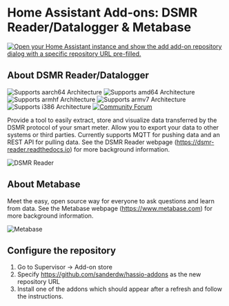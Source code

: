 # Home Assistant Add-ons: DSMR Reader/Datalogger & Metabase
[![Open your Home Assistant instance and show the add add-on repository dialog with a specific repository URL pre-filled.](https://my.home-assistant.io/badges/supervisor_add_addon_repository.svg)](https://my.home-assistant.io/redirect/supervisor_add_addon_repository/?repository_url=https%3A%2F%2Fgithub.com%2Fsanderdw%2Fhassio-addons)
## About DSMR Reader/Datalogger
![Supports aarch64 Architecture][aarch64-shield] ![Supports amd64 Architecture][amd64-shield] ![Supports armhf Architecture][armhf-shield] ![Supports armv7 Architecture][armv7-shield] ![Supports i386 Architecture][i386-shield] [![Community Forum][forum-shield]][forum]

Provide a tool to easily extract, store and visualize data transferred by the DSMR protocol of your smart meter.
Allow you to export your data to other systems or third parties. Currently supports MQTT for pushing data and an REST API for pulling data.
See the DSMR Reader webpage (https://dsmr-reader.readthedocs.io) for more background information.

![DSMR Reader](images/dsmr_reader.png)

## About Metabase
Meet the easy, open source way for everyone to ask questions and learn from data.
See the Metabase webpage (https://www.metabase.com) for more background information.

![Metabase](images/metabase.png)

[aarch64-shield]: https://img.shields.io/badge/aarch64-yes-green.svg?style=flat-square
[amd64-shield]: https://img.shields.io/badge/amd64-yes-green.svg?style=flat-square
[armhf-shield]: https://img.shields.io/badge/armhf-yes-green.svg?style=flat-square
[armv7-shield]: https://img.shields.io/badge/armv7-yes-green.svg?style=flat-square
[i386-shield]: https://img.shields.io/badge/i386-yes-green.svg?style=flat-square
[forum-shield]: https://img.shields.io/badge/community-forum-brightgreen.svg?style=flat-square
[forum]: https://community.home-assistant.io/search?q=%40sanderdw%20%23home-assistant-os
## Configure the repository

1. Go to Supervisor -> Add-on store
2. Specify https://github.com/sanderdw/hassio-addons as the new repository URL
3. Install one of the addons which should appear after a refresh and follow the instructions.
